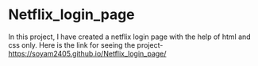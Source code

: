 # Netflix_login_page
In this project, I have created a netflix login page with the help of html and css only.
Here is the link for seeing the project-https://soyam2405.github.io/Netflix_login_page/
